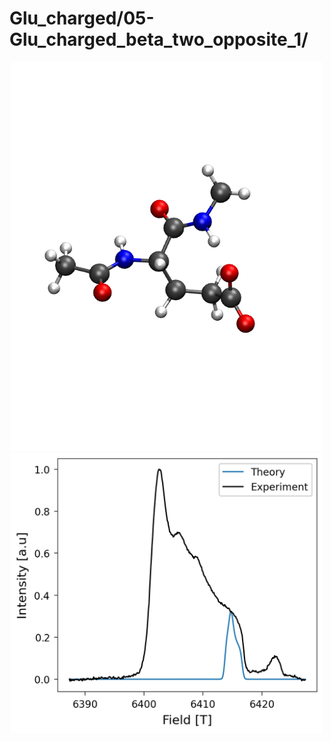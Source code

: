 Glu_charged/05-Glu_charged_beta_two_opposite_1/
===============================================

<div align="center">
  <img src="./opt.png"  width="500">
</div>


<div align="center">
  <img src="./field_intensity.png"  width="500">
</div>
